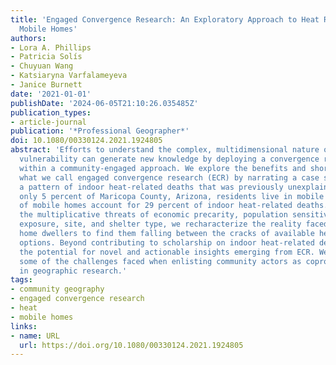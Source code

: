 ```yaml
---
title: 'Engaged Convergence Research: An Exploratory Approach to Heat Resilience in
  Mobile Homes'
authors:
- Lora A. Phillips
- Patricia Solís
- Chuyuan Wang
- Katsiaryna Varfalameyeva
- Janice Burnett
date: '2021-01-01'
publishDate: '2024-06-05T21:10:26.035485Z'
publication_types:
- article-journal
publication: '*Professional Geographer*'
doi: 10.1080/00330124.2021.1924805
abstract: 'Efforts to understand the complex, multidimensional nature of environmental
  vulnerability can generate new knowledge by deploying a convergence research framework
  within a community-engaged approach. We explore the benefits and shortcomings of
  what we call engaged convergence research (ECR) by narrating a case study that uncovered
  a pattern of indoor heat-related deaths that was previously unexplained: Although
  only 5 percent of Maricopa County, Arizona, residents live in mobile homes, residents
  of mobile homes account for 29 percent of indoor heat-related deaths. Exploring
  the multiplicative threats of economic precarity, population sensitivity to environmental
  exposure, site, and shelter type, we recharacterize the reality faced by mobile
  home dwellers to find them falling between the cracks of available heat resilience
  options. Beyond contributing to scholarship on indoor heat-related deaths, we demonstrate
  the potential for novel and actionable insights emerging from ECR. We also elucidate
  some of the challenges faced when enlisting community actors as coproducers of knowledge
  in geographic research.'
tags:
- community geography
- engaged convergence research
- heat
- mobile homes
links:
- name: URL
  url: https://doi.org/10.1080/00330124.2021.1924805
---
```

